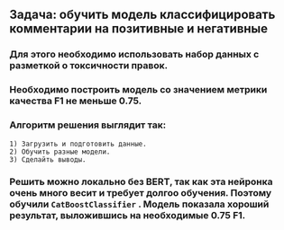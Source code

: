 ## Задача: обучить модель классифицировать комментарии на позитивные и негативные 
### Для этого необходимо использовать набор данных с разметкой о токсичности правок.
### Необходимо построить модель со значением метрики качества F1 не меньше 0.75.
### Алгоритм решения выглядит так:
    1) Загрузить и подготовить данные.
    2) Обучить разные модели.
    3) Сделайть выводы.
### Решить можно локально без BERT, так как эта нейронка очень много весит и требует долгоо обучения. Поэтому обучили `CatBoostClassifier` . Модель показала хороший результат, выложившись на необходимые 0.75 F1.
